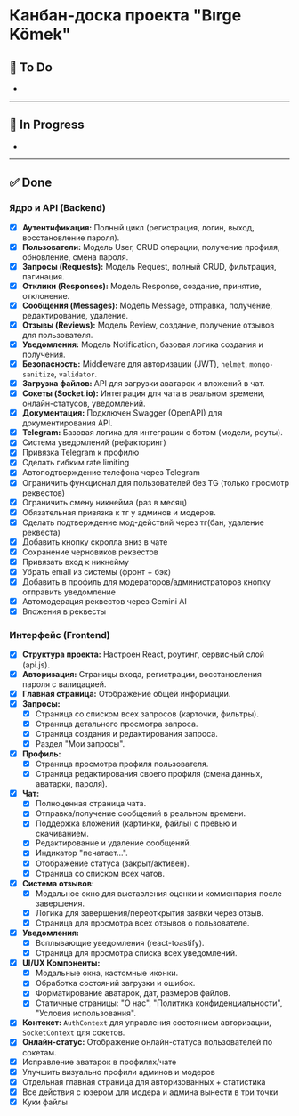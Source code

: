 # Канбан-доска проекта "Bırge Kömek"

## 🔧 To Do

-

---

## 🔨 In Progress

-

---

## ✅ Done

### Ядро и API (Backend)
* [x] **Аутентификация:** Полный цикл (регистрация, логин, выход, восстановление пароля).
* [x] **Пользователи:** Модель User, CRUD операции, получение профиля, обновление, смена пароля.
* [x] **Запросы (Requests):** Модель Request, полный CRUD, фильтрация, пагинация.
* [x] **Отклики (Responses):** Модель Response, создание, принятие, отклонение.
* [x] **Сообщения (Messages):** Модель Message, отправка, получение, редактирование, удаление.
* [x] **Отзывы (Reviews):** Модель Review, создание, получение отзывов для пользователя.
* [x] **Уведомления:** Модель Notification, базовая логика создания и получения.
* [x] **Безопасность:** Middleware для авторизации (JWT), `helmet`, `mongo-sanitize`, `validator`.
* [x] **Загрузка файлов:** API для загрузки аватарок и вложений в чат.
* [x] **Сокеты (Socket.io):** Интеграция для чата в реальном времени, онлайн-статусов, уведомлений.
* [x] **Документация:** Подключен Swagger (OpenAPI) для документирования API.
* [x] **Telegram:** Базовая логика для интеграции с ботом (модели, роуты).
* [x] Система уведомлений (рефакторинг)
* [x] Привязка Telegram к профилю
* [x] Сделать гибким rate limiting
* [x] Автоподтверждение телефона через Telegram
* [x] Ограничить функционал для пользователей без TG (только просмотр реквестов)
* [x] Ограничить смену никнейма (раз в месяц)
* [x] Обязательная привязка к тг у админов и модеров.
* [x] Сделать подтверждение мод-действий через тг(бан, удаление реквеста)
* [x] Добавить кнопку скролла вниз в чате
* [x] Сохранение черновиков реквестов
* [x] Привязать вход к никнейму
* [x] Убрать email из системы (фронт + бэк)
* [x] Добавить в профиль для модераторов/администраторов кнопку отправить уведомление
* [x] Автомодерация реквестов через Gemini AI
* [x] Вложения в реквесты

### Интерфейс (Frontend)
* [x] **Структура проекта:** Настроен React, роутинг, сервисный слой (api.js).
* [x] **Авторизация:** Страницы входа, регистрации, восстановления пароля с валидацией.
* [x] **Главная страница:** Отображение общей информации.
* [x] **Запросы:**
    * [x] Страница со списком всех запросов (карточки, фильтры).
    * [x] Страница детального просмотра запроса.
    * [x] Страница создания и редактирования запроса.
    * [x] Раздел "Мои запросы".
* [x] **Профиль:**
    * [x] Страница просмотра профиля пользователя.
    * [x] Страница редактирования своего профиля (смена данных, аватарки, пароля).
* [x] **Чат:**
    * [x] Полноценная страница чата.
    * [x] Отправка/получение сообщений в реальном времени.
    * [x] Поддержка вложений (картинки, файлы) с превью и скачиванием.
    * [x] Редактирование и удаление сообщений.
    * [x] Индикатор "печатает...".
    * [x] Отображение статуса (закрыт/активен).
    * [x] Страница со списком всех чатов.
* [x] **Система отзывов:**
    * [x] Модальное окно для выставления оценки и комментария после завершения.
    * [x] Логика для завершения/переоткрытия заявки через отзыв.
    * [x] Страница для просмотра всех отзывов о пользователе.
* [x] **Уведомления:**
    * [x] Всплывающие уведомления (react-toastify).
    * [x] Страница для просмотра списка всех уведомлений.
* [x] **UI/UX Компоненты:**
    * [x] Модальные окна, кастомные иконки.
    * [x] Обработка состояний загрузки и ошибок.
    * [x] Форматирование аватарок, дат, размеров файлов.
    * [x] Статичные страницы: "О нас", "Политика конфиденциальности", "Условия использования".
* [x] **Контекст:** `AuthContext` для управления состоянием авторизации, `SocketContext` для сокетов.
* [x] **Онлайн-статус:** Отображение онлайн-статуса пользователей по сокетам.
* [x] Исправление аватарок в профилях/чате
* [x] Улучшить визуально профили админов и модеров
* [x] Отдельная главная страница для авторизованных + статистика
* [x] Все действия с юзером для модера и админа вынести в три точки
* [x] Куки файлы